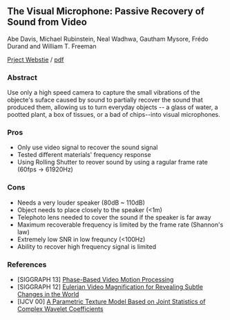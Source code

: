 ## The Visual Microphone: Passive Recovery of Sound from Video

Abe Davis, Michael Rubinstein,	Neal Wadhwa,	Gautham Mysore,	Frédo Durand and	William T. Freeman

[Prject Webstie](http://people.csail.mit.edu/mrub/VisualMic/) / [pdf](http://people.csail.mit.edu/mrub/papers/VisualMic_SIGGRAPH2014.pdf)

### Abstract
Use only a high speed camera to capture the small vibrations of the objecte's suface caused by sound to partially recover the sound that produced them, allowing us to turn everyday objects -- a glass of water, a pootted plant, a box of tissues, or a bad of chips--into visual microphones.

### Pros
- Only use video signal to recover the sound signal
- Tested different materials' frequency response
- Using Rolling Shutter to reover sound by using a ragular frame rate (60fps -> 61920Hz)

### Cons
- Needs a very louder speaker  (80dB ~ 110dB)
- Object needs to place closely to the speaker (<1m)
- Telephoto lens needed to cover the sound if the speaker is far away
- Maximum recoverable frequency is limited by the frame rate (Shannon's law)
- Extremely low SNR in low frequncy (<100Hz)
- Ability to recover high frequency signal is limited

### References
- [SIGGRAPH 13] [Phase-Based Video Motion Processing](%5B2013%5DPhase-Based_Video_Motion_Processing.md)
- [SIGGRAPH 12] [Eulerian Video Magnification for Revealing Subtle Changes in the World](%5B2012%5DEulerian_Video_Magnification_for_Revealing_Subtle_Changes_in_the_World.md)
- [IJCV 00] [A Parametric Texture Model Based on Joint Statistics
of Complex Wavelet Coefficients](../IJCV/%5B2000%5DA_Parametric_Texture_Model_Based_on_Joint_Statistics%20of%20Complex%20Wavelet_Coefficients.md) 
